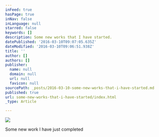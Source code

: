 ```yaml
---
inFeed: true
hasPage: true
inNav: false
inLanguage: null
starred: false
keywords: []
description: Some new works that I have started.
datePublished: '2016-03-10T09:07:05.635Z'
dateModified: '2016-03-10T09:06:51.938Z'
title: ''
author: []
authors: []
publisher:
  name: null
  domain: null
  url: null
  favicon: null
sourcePath: _posts/2016-03-10-some-new-works-that-i-have-started.md
published: true
url: some-new-works-that-i-have-started/index.html
_type: Article

---
```

![](https://the-grid-user-content.s3-us-west-2.amazonaws.com/06fb764f-51df-45f4-a4cb-9fdb7064136e.jpg)

Some new work I have just completed
